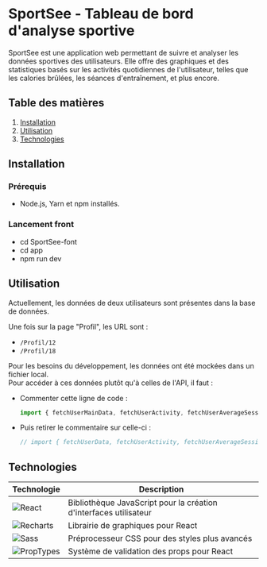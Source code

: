 
# SportSee - Tableau de bord d'analyse sportive  

SportSee est une application web permettant de suivre et analyser les données sportives des utilisateurs. Elle offre des graphiques et des statistiques basés sur les activités quotidiennes de l'utilisateur, telles que les calories brûlées, les séances d'entraînement, et plus encore.  

## Table des matières  
1. [Installation](#installation)  
2. [Utilisation](#utilisation)  
3. [Technologies](#technologies)  

## Installation  

### Prérequis  

- Node.js, Yarn et npm installés.  

### Lancement front

- cd SportSee-font
- cd app
- npm run dev

## Utilisation  

Actuellement, les données de deux utilisateurs sont présentes dans la base de données.  

Une fois sur la page "Profil", les URL sont :  

- `/Profil/12`  
- `/Profil/18`  

Pour les besoins du développement, les données ont été mockées dans un fichier local.  
Pour accéder à ces données plutôt qu'à celles de l'API, il faut :  

- Commenter cette ligne de code :  
  ```js
  import { fetchUserMainData, fetchUserActivity, fetchUserAverageSessions, fetchUserPerformance } from "../services/api";
  ```
- Puis retirer le commentaire sur celle-ci :  
  ```js
  // import { fetchUserData, fetchUserActivity, fetchUserAverageSessions, fetchUserPerformance } from "../data/apiMock";
  ```

## Technologies  

| Technologie | Description |
|-------------|-------------|
| ![React](https://img.shields.io/badge/React-20232A?style=for-the-badge&logo=react&logoColor=61DAFB) | Bibliothèque JavaScript pour la création d'interfaces utilisateur |
| ![Recharts](https://img.shields.io/badge/Recharts-0081CB?style=for-the-badge&logo=recharts&logoColor=white) | Librairie de graphiques pour React |
| ![Sass](https://img.shields.io/badge/Sass-CC6699?style=for-the-badge&logo=sass&logoColor=white) | Préprocesseur CSS pour des styles plus avancés |
| ![PropTypes](https://img.shields.io/badge/PropTypes-FF4154?style=for-the-badge) | Système de validation des props pour React |
